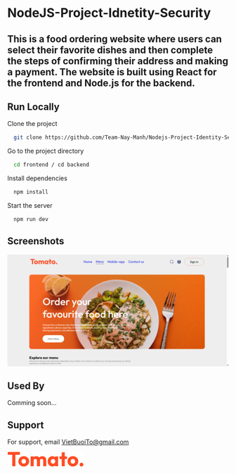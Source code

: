 # NodeJS-Project-Idnetity-Security

## This is a food ordering website where users can select their favorite dishes and then complete the steps of confirming their address and making a payment. The website is built using React for the frontend and Node.js for the backend.

## Run Locally

Clone the project

```bash
  git clone https://github.com/Team-Nay-Manh/Nodejs-Project-Identity-Secutity.git
```

Go to the project directory

```bash
  cd frontend / cd backend
```

Install dependencies

```bash
  npm install
```

Start the server

```bash
  npm run dev
```

## Screenshots

![App Screenshot](frontend/src/assets/screen-shot.png)

## Used By

Comming soon...

## Support

For support, email VietBuoiTo@gmail.com

![Logo](frontend/src/assets/logo.png)
